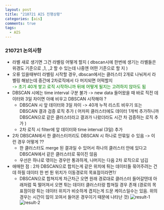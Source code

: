 ```yaml
---
layout: post
title: "210721 AIS 진행상황"
categories: [ais]
comments: true
tags:
  - AIS
---
```

### 210721 논의사항 
- 라벨 새로 생기면 그건 라벨링 어떻게 할지 
  ( dbscan시에 한번에 생기는 라벨들은 위경도 기준으로 _1, _2 할 수 있는데 나중엔 어떤 기준으로 할 지 )
- 오류 있을때부터 라벨링 시작할 경우, dbscan에서는 클러스터 2개로 나눠져서 라벨링 해놨는데 중간에 2차로직에서 다 머지되면 어떡할지<br>
<span style="color:green">-> 초기 40개 쌓고 로직 시작하니까 뒤에 어떻게 될지는 고려하지 않아도 됨</span>
- DBSCAN 시에는 time interval 구분 불가 -> new data 들어왔을 때 바로 직전 데이터와 3일 차이면 아예 비우고 DBSCAN 시작해야 ? 
	- DBSCAN 시 앞 데이터와 3일 차이 -> 40개 누적 리스트 비우기 
	  또는 DBSCAN 결과 검증 로직 추가 ( 어차피 클러스터에도 데이터 1개씩 추가하니까 DBSCAN으로 같은 클러스터라고 결과가 나왔더라도 시간 차 검증하는 로직 추가 )
	- 2차 로직 시 filter에 앞 데이터와 time interval (3일) 추가 
- 2차 DBSCAN에서 한 클러스터끼리도 DBSCAN 시 하나로 안묶일 수 있음 -> 이런 경우 어떻게 ?? 
	- 한 클러스터도 merge 된 결과일 수 있어서 하나의 클러스터 안에 있다고 DBSCAN에서 같은 클러스터로 묶이진 않음
	- 우선은 하나로 엮이는 경우만 통과하게, 나머지는 다음 2차 로직으로 넘김
- 애매한 점 : 2차 DBSCAN으로 합치는게 같은 위치에 튀는 데이터들 묶어주려는 건데 하필 데이터 한 번 튄 위치가 이동경로의 목표점이라면?/ 
	- DBSCAN으로 합쳐지게 차근차근 오면 원래 경로대로 클러스터 들어갈텐데 아래처럼 뚝 떨어져서 오면 튀는 데이터 클러스터랑 합쳐질 경우 존재 (경로의 목표점이랑 튀는 데이터 위치가 비슷하게 겹치는게 드문 케이스일수는 있음. 위의 경우는 시간이 많이 꼬여서 들어온 경우이기 때문에 나타난 것)
	![result-1](example-1.png)
	![result-2](example-2.png)
	
	
	
	
	